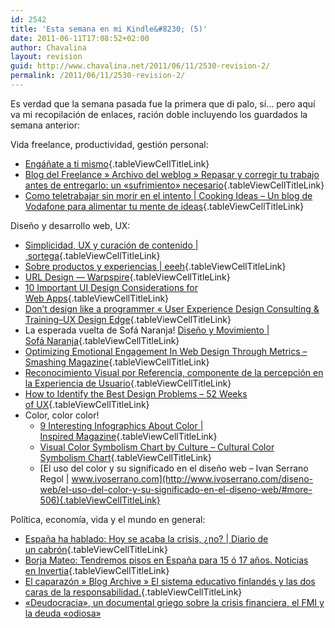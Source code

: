 ```yaml
---
id: 2542
title: 'Esta semana en mi Kindle&#8230; (5)'
date: 2011-06-11T17:08:52+02:00
author: Chavalina
layout: revision
guid: http://www.chavalina.net/2011/06/11/2530-revision-2/
permalink: /2011/06/11/2530-revision-2/
---
```

Es verdad que la semana pasada fue la primera que di palo, sí&#8230; pero aquí va mi recopilación de enlaces, ración doble incluyendo los guardados la semana anterior:

Vida freelance, productividad, gestión personal:

  * [Engáñate a ti mismo](http://desencadenado.com/2011/05/enganate-a-ti-mismo.html){.tableViewCellTitleLink}
  * [Blog del Freelance » Archivo del weblog » Repasar y corregir tu trabajo antes de entregarlo: un «sufrimiento» necesario](http://facturagem.com/blogdelfreelance/2011/01/30/repasar-y-corregir-tu-trabajo-antes-de-entregarlo-un-sufrimiento-necesario/){.tableViewCellTitleLink}
  * [Como teletrabajar sin morir en el intento | Cooking Ideas &#8211; Un blog de Vodafone para alimentar tu mente de ideas](http://www.cookingideas.es/los-peligros-del-teletrabajo-20110531.html){.tableViewCellTitleLink}

Diseño y desarrollo web, UX:

  * [Simplicidad, UX y curación de contenido | sortega](http://www.sortega.com/blog/simplicidad-ux-y-curacion-de-contenido/){.tableViewCellTitleLink}
  * [Sobre productos y experiencias | eeeh](http://eeeh.net/2011/05/sobre-productos-y-experiencias/){.tableViewCellTitleLink}
  * [URL Design — Warpspire](http://warpspire.com/posts/url-design/){.tableViewCellTitleLink}
  * [10 Important UI Design Considerations for Web Apps](http://sixrevisions.com/user-interface/10-important-ui-design-considerations-for-web-apps/){.tableViewCellTitleLink}
  * [Don&#8217;t design like a programmer « User Experience Design Consulting & Training–UX Design Edge](http://www.uxdesignedge.com/2010/03/dont-design-like-a-programmer/){.tableViewCellTitleLink}
  * La esperada vuelta de Sofá Naranja! [Diseño y Movimiento | Sofá Naranja](http://sofanaranja.com/2011/05/31/diseno-y-movimiento/){.tableViewCellTitleLink}
  * [Optimizing Emotional Engagement In Web Design Through Metrics &#8211; Smashing Magazine](http://www.smashingmagazine.com/2011/05/19/optimizing-emotional-engagement-in-web-design-through-metrics/){.tableViewCellTitleLink}
  * [Reconocimiento Visual por Referencia, componente de la percepción en la Experiencia de Usuario](http://www.nosolousabilidad.com/articulos/reconocimiento_visual.htm){.tableViewCellTitleLink}
  * [How to Identify the Best Design Problems &#8211; 52 Weeks of UX](http://52weeksofux.com/post/6069568681/how-to-identify-the-best-design-problems){.tableViewCellTitleLink}
  * Color, color color! 
      * [9 Interesting Infographics About Color | Inspired Magazine](http://www.inspiredm.com/9-interesting-infographics-about-color/){.tableViewCellTitleLink}
      * [Visual Color Symbolism Chart by Culture &#8211; Cultural Color Symbolism Chart](http://webdesign.about.com/od/colorcharts/l/bl_colorculture.htm){.tableViewCellTitleLink}
      * [El uso del color y su significado en el diseño web &#8211; Ivan Serrano Regol | www.ivoserrano.com](http://www.ivoserrano.com/diseno-web/el-uso-del-color-y-su-significado-en-el-diseno-web/#more-506){.tableViewCellTitleLink}

Política, economía, vida y el mundo en general:

  * [España ha hablado: Hoy se acaba la crisis, ¿no? | Diario de un cabrón](http://www.sergiorojas.es/2011/05/23/espana-ha-balado-hoy-se-acaba-la-crisis-%C2%BFno/){.tableViewCellTitleLink}
  * [Borja Mateo: Tendremos pisos en España para 15 ó 17 años. Noticias en Invertia](http://www.invertia.com/noticias/articulo-final.asp?idNoticia=2523749){.tableViewCellTitleLink}
  * [El caparazón » Blog Archive » El sistema educativo finlandés y las dos caras de la responsabilidad.](http://www.dreig.eu/caparazon/2011/06/03/educacion-finlandia-responsabilida/){.tableViewCellTitleLink}
  * <a href="http://www.elblogsalmon.com/economia/deudocracia-un-documental-griego-sobre-la-crisis-financiera-el-fmi-y-la-deuda" target="_blank">«Deudocracia», un documental griego sobre la crisis financiera, el FMI y la deuda «odiosa»</a>